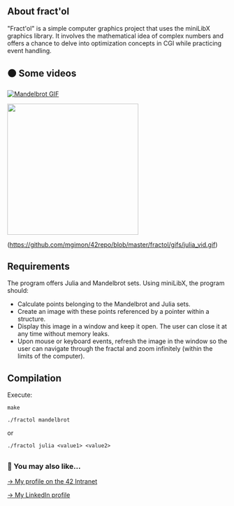 ## About fract'ol

"Fract'ol" is a simple computer graphics project that uses the miniLibX graphics library. It involves the mathematical idea of complex numbers and offers a chance to delve into optimization concepts in CGI while practicing event handling.

## 🟠 Some videos

[![Mandelbrot GIF](https://github.com/mgimon/42repo/raw/master/fractol/gifs/mandelbrot_vid.gif)](https://github.com/mgimon/42repo/blob/master/fractol/gifs/mandelbrot_vid.gif)

<a href="https://github.com/mgimon/42repo/blob/master/fractol/gifs/mandelbrot_vid.gif">
  <img src="https://github.com/mgimon/42repo/raw/master/fractol/gifs/mandelbrot_vid.gif" width="300px">
</a>



(https://github.com/mgimon/42repo/blob/master/fractol/gifs/julia_vid.gif)

## Requirements

The program offers Julia and Mandelbrot sets. Using miniLibX, the program should:
- Calculate points belonging to the Mandelbrot and Julia sets.
- Create an image with these points referenced by a pointer within a structure.
- Display this image in a window and keep it open. The user can close it at any time without memory leaks.
- Upon mouse or keyboard events, refresh the image in the window so the user can navigate through the fractal and zoom infinitely (within the limits of the computer).

## Compilation

Execute:

`make`

`./fractol mandelbrot`

or

`./fractol julia <value1> <value2>`

##

### 🔄 You may also like...
[-> My profile on the 42 Intranet](https://profile.intra.42.fr/users/mgimon-c)

[-> My LinkedIn profile](https://www.linkedin.com/in/mgimon-c/)
